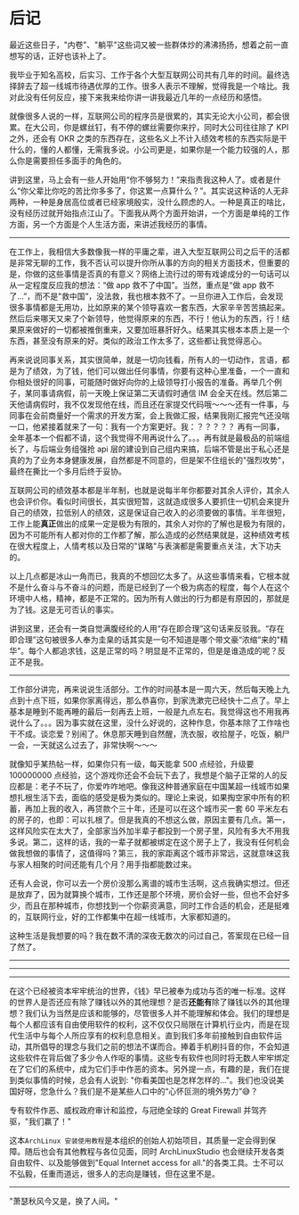# 后记

最近这些日子，"内卷"、"躺平"这些词又被一些群体炒的沸沸扬扬，想着之前一直想写的话，正好也该补上了。

我毕业于知名高校，后实习、工作于各个大型互联网公司共有几年的时间。最终选择辞去了超一线城市待遇优厚的工作。很多人表示不理解，觉得我是一个啥比。我对此没有任何反应，接下来我来给你讲一讲我最近几年的一点经历和感悟。

就像很多人说的一样，互联网公司的程序员是很累的，其实无论大小公司，都会很累。在大公司，你是螺丝钉，有不停的螺丝需要你来拧，同时大公司往往除了 KPI 之外，还会有 OKR 之类的东西存在，这些名义上不计入绩效考核的东西实际是干什么的，懂的人都懂，无需我多说。小公司更是，如果你是一个能力较强的人，那么你是需要担任多面手的角色的。

讲到这里，马上会有一些人开始用“你不够努力！”来指责我这种人了。或者是什么“你父辈比你吃的苦比你多多了，你这累一点算什么？”。其实说这种话的人无非两种，一种是身居高位或者已经家境殷实，没什么顾虑的人。一种是真正的啥比，没有经历过就开始指点江山了。下面我从两个方面开始讲，一个方面是单纯的工作方面，另一个方面是个人生活方面，来讲述我经历的事情。

---

在工作上，我相信大多数像我一样的平庸之辈，进入大型互联网公司之后干的活都是非常无聊的工作，我不否认可以提升你所从事的方向的相关方面技术，但重要的是，你做的这些事情是否真的有意义？网络上流行过的带有戏谑成分的一句话可以从一定程度反应我的想法：“做 app 救不了中国”。当然，重点是“做 app 救不了...”，而不是"救中国”，没法救，我也根本救不了。一旦你进入工作后，会发现很多事情都是无用功，比如原来的某个领导喜欢一套东西，大家辛辛苦苦搞起来。然后后来哪天又来了个新领导，他觉得原来的东西，不行！他认为的东西，行！结果原来做好的一切都被推倒重来，又要加班暴肝好久。结果其实根本本质上是一个东西，甚至没有原来的好。类似的政治工作太多了，这些都让我觉得恶心。

再来说说同事关系，其实很简单，就是一切向钱看，所有人的一切动作，言语，都是为了绩效，为了钱，他们可以做出任何事情，你要有这种心里准备，一个一直和你相处很好的同事，可能随时做好向你的上级领导打小报告的准备。再举几个例子，某同事请病假，前一天晚上保证第二天请假时通信 IM 会全天在线。然后第二天他请病假时，我不仅发现他在线，而且还在家提交代码哦～～～还有一件事，与同事在会前商量好一个需求的开发方案，会上我做汇报，结果我刚汇报完气还没喘一口，他紧接着就来了一句：我有一个方案更好。我：？？？？？ 再有一同事，全年基本一个假都不请，这个我觉得不用再说什么了。。。再有就是最极品的前端组长了，与后端业务组强抢 api 层的建设到自己组内来搞，后端不管是出于私心还是真的为了业务本身健康发展，自然都是不同意的，但是架不住组长的"强烈攻势"，最终在撕比一个多月后终于妥协。

互联网公司的绩效基本都是半年制，也就是说每半年你都要对其余人评价，其余人也会评价你。看似时间很长，其实很短暂，这就造成很多人要抓住一切机会来提升自己的绩效，拉低别人的绩效，这是保证自己收入的必须要做的事情。半年很短，工作上能**真正**做出的成果一定是极为有限的，其余人对你的了解也是极为有限的，因为不可能所有人都对你的工作都了解，那么造成的必然结果就是，这种绩效考核在很大程度上，人情考核以及日常的"谋略"与表演都是需要重点关注，大下功夫的。

以上几点都是冰山一角而已，我真的不想回忆太多了。从这些事情来看，它根本就不是什么奋斗与不奋斗的问题，而是已经到了一个极为病态的程度，每个人在这个环境中人格，精神，都是不正常的。因为所有人做出的行为都是有原因的，那就是为了钱。这是无可否认的事实。

讲到这里，还会有一类自觉满腹经纶的人用“存在即合理”这句话来反驳我。“存在即合理”这句被很多人奉为圭臬的话其实是一句不知道是哪个带文豪“浓缩”来的"精华"。每个人都追求钱，这是正常的吗？明显是不正常的，但是是谁造成的呢？反正不是我。

---

工作部分讲完，再来说说生活部分。工作的时间基本是一周六天，然后每天晚上九点到十点下班，如果你家离得远，那么恭喜你，到家洗漱完已经快十二点了。早上基本是睡到不能再睡的最后一刻再去上班，一般是九点左右。我觉得这也不用我再说什么了。。。因为事实就在这里，没什么好说的，这种作息，你基本除了工作啥也干不成。谈恋爱？别闹了。休息那天睡到自然醒，洗衣服，收拾屋子，吃饭，躺尸一会，一天就这么过去了，非常快啊～～～

就像知乎某热帖一样，如果你只有一级，每天能拿 500 点经验，升级要 100000000 点经验，这个游戏你还会不会玩下去了，我想是个脑子正常的人的反应都是：老子不玩了，你爱咋咋地吧。像我这种普通家庭在中国某超一线城市如果想扎根生活下去，面临的感受是极为类似的。理论上来说，如果掏空家中所有的积蓄，再加上我的收入，再贷款个三十年，还是可以在这个城市买一套 60 平米左右的房子的，也即：可以扎根了。但是我真的不想这么做，原因主要有几点。第一，这样风险实在太大了，全部家当外加半辈子都投到一个房子里，风险有多大不用我多说。第二，这样的话，我的一辈子就都被绑定在这个房子上了，我没有任何机会做我想做的事情了，这值得吗？第三，我的家距离这个城市非常远，这就意味这我与家人相聚的时间还能有几个月？用手指都能数过来。

还有人会说，你可以去一个房价没那么离谱的城市生活啊，这点我确实想过。但还是放弃了，因为就算换个城市，工作还是那个环境，房价会好一些，但也不会好多少，而且在那种城市，你想找到一个你薪资满意，同时工作合适的机会，还是挺难的，互联网行业，好的工作都集中在超一线城市，大家都知道的。

这种生活是我想要的吗？我在数不清的深夜无数次的问过自己，答案现在已经一目了然了。

---

---

---

在这个已经被资本牢牢统治的世界，《钱》早已被奉为成功与否的唯一标准。这样的世界人是否还应有除了赚钱以外的其他理想？是否**还能有**除了赚钱以外的其他理想？我们认为当然是应该和能够的，尽管很多人并不能理解和体会。我们的理想是每个人都应该有自由使用软件的权利，这不仅仅只局限在计算机行业内，而是在现代生活中与每个人所应享有的权利息息相关。直到我们多年前接触到自由软件运动，其所倡导的理念与我们之前的想法不谋而合。捧着手机刷抖音的你，不会知道这些软件在背后做了多少令人作呕的事情。这些专有软件也同时将无数人牢牢绑定在了它们的系统中，成为它们手中作恶的资本。另外提一点，有趣的是，我们在提到类似事情的时候，总会有人说到: "你看美国也是怎样怎样的..."。我们也没说美国好呀，您急什么？我们是不是某些人口中的“心怀叵测的境外势力”😅？

专有软件作恶、威权政府审计和监控，与冠绝全球的 Great Firewall 并驾齐驱，"我们赢了！"

这本`ArchLinux 安装使用教程`是本组织的创始人初始项目，其质量一定会得到保障。随后也会有其他教程与各位见面，同时 ArchLinuxStudio 也会继续开发各类自由软件、以及能够做到"Equal Internet access for all."的各类工具。士不可以不弘毅，任重而道远，很多人的志向是赚钱，但在这里不是。

---

"萧瑟秋风今又是，换了人间。"
